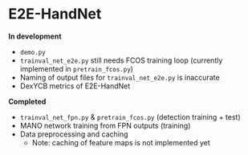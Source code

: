 # E2E-HandNet

**In development**
 - `demo.py`
 - `trainval_net_e2e.py` still needs FCOS training loop (currently implemented in `pretrain_fcos.py`)
 - Naming of output files for `trainval_net_e2e.py` is inaccurate
 - DexYCB metrics of E2E-HandNet

**Completed**
 - `trainval_net_fpn.py` & `pretrain_fcos.py` (detection training + test)
 - MANO network training from FPN outputs (training)
 - Data preprocessing and caching
    - Note: caching of feature maps is not implemented yet